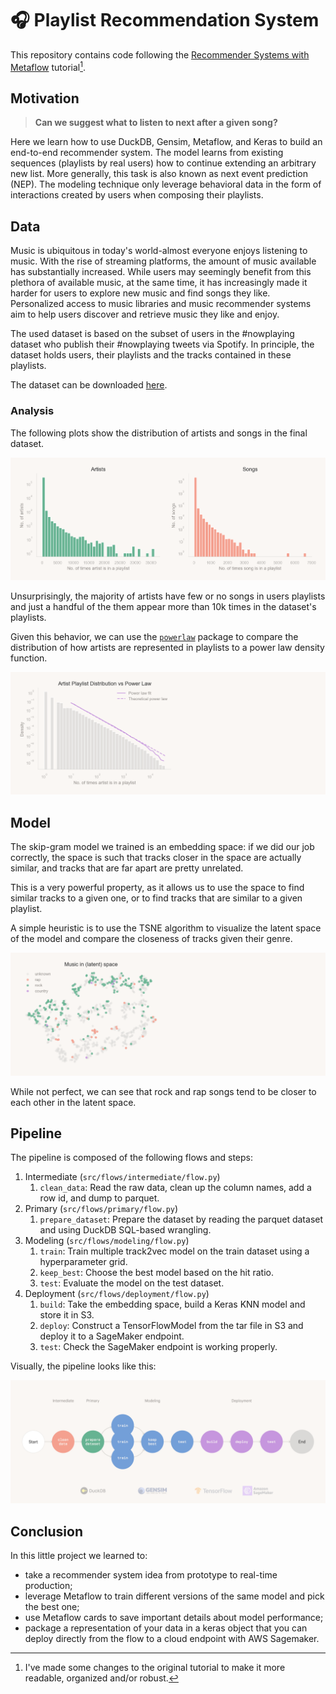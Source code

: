 # 🎧 Playlist Recommendation System

This repository contains code following the [Recommender Systems with Metaflow](https://outerbounds.com/docs/recsys-tutorial-overview/) tutorial[^1].


## Motivation

> **Can we suggest what to listen to next after a given song?**

Here we learn how to use DuckDB, Gensim, Metaflow, and Keras to build an end-to-end recommender system. The model learns from existing sequences (playlists by real users) how to continue extending an arbitrary new list. More generally, this task is also known as next event prediction (NEP). The modeling technique only leverage behavioral data in the form of interactions created by users when composing their playlists.



[^1]: I've made some changes to the original tutorial to make it more readable, organized and/or robust.

## Data

Music is ubiquitous in today's world-almost everyone enjoys listening to music. With the rise of streaming platforms, the amount of music available has substantially increased. While users may seemingly benefit from this plethora of available music, at the same time, it has increasingly made it harder for users to explore new music and find songs they like. Personalized access to music libraries and music recommender systems aim to help users discover and retrieve music they like and enjoy.

The used dataset is based on the subset of users in the #nowplaying dataset who publish their #nowplaying tweets via Spotify. In principle, the dataset holds users, their playlists and the tracks contained in these playlists.

The dataset can be downloaded [here](https://www.kaggle.com/datasets/andrewmvd/spotify-playlists?resource=download).

### Analysis
The following plots show the distribution of artists and songs in the final dataset.

![image](./data/06_viz/artists_songs_histogram.png)

Unsurprisingly, the majority of artists have few or no songs in users playlists and just a handful of the them appear more than 10k times in the dataset's playlists.

Given this behavior, we can use the [`powerlaw`](https://github.com/jeffalstott/powerlaw) package to compare the distribution of how artists are represented in playlists to a power law density function.

![image](./data/06_viz/artists_powerlaw.png)

## Model

The skip-gram model we trained is an embedding space: if we did our job correctly, the space is such that tracks closer in the space are actually similar, and tracks that are far apart are pretty unrelated.

This is a very powerful property, as it allows us to use the space to find similar tracks to a given one, or to find tracks that are similar to a given playlist.

A simple heuristic is to use the TSNE algorithm to visualize the latent space of the model and compare the closeness of tracks given their genre.

![image](./data/06_viz/tsne_latent_space.png)

While not perfect, we can see that rock and rap songs tend to be closer to each other in the latent space.

## Pipeline

The pipeline is composed of the following flows and steps:
1. Intermediate (`src/flows/intermediate/flow.py`)
    1. `clean_data`: Read the raw data, clean up the column names, add a row id, and dump to parquet.
 2. Primary (`src/flows/primary/flow.py`)
    1. `prepare_dataset`: Prepare the dataset by reading the parquet dataset and using DuckDB SQL-based wrangling.
 3. Modeling (`src/flows/modeling/flow.py`)
    1. `train`: Train multiple track2vec model on the train dataset using a hyperparameter grid.
    2. `keep_best`: Choose the best model based on the hit ratio.
    3. `test`: Evaluate the model on the test dataset.
 4. Deployment (`src/flows/deployment/flow.py`)
    1. `build`: Take the embedding space, build a Keras KNN model and store it in S3.
    2. `deploy`: Construct a TensorFlowModel from the tar file in S3 and deploy it to a SageMaker endpoint.
    3. `test`: Check the SageMaker endpoint is working properly.

Visually, the pipeline looks like this:

![image](./data/06_viz/pipeline.png)

## Conclusion

In this little project we learned to:

- take a recommender system idea from prototype to real-time production;
- leverage Metaflow to train different versions of the same model and pick the best one;
- use Metaflow cards to save important details about model performance;
- package a representation of your data in a keras object that you can deploy directly from the flow to a cloud endpoint with AWS Sagemaker.
